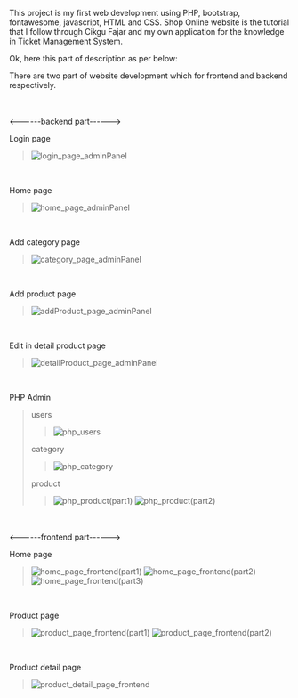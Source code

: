 This project is my first web development using PHP, bootstrap, fontawesome, javascript, HTML and CSS.
Shop Online website is the tutorial that I follow through Cikgu Fajar and my own application for the knowledge in Ticket Management System.

Ok, here this part of description as per below:

There are two part of website development which for frontend and backend respectively.

<br><br>
<------backend part------>

Login page
>![login_page_adminPanel](https://github.com/hazah27/shop-Online/assets/137282613/30aa7b8b-2b9c-4df4-971b-5e89aef63ae5)
<br>

Home page
>![home_page_adminPanel](https://github.com/hazah27/shop-Online/assets/137282613/43f9e276-3cd7-429a-97b3-0c797aa9b8bd) 
<br>

Add category page
>![category_page_adminPanel](https://github.com/hazah27/shop-Online/assets/137282613/b949815a-705c-4567-9c9d-950226cea7b4)
<br>

Add product page
>![addProduct_page_adminPanel](https://github.com/hazah27/shop-Online/assets/137282613/12055c49-1b77-4a9b-a271-4c6a8dd0d941)
<br>

Edit in detail product page
>![detailProduct_page_adminPanel](https://github.com/hazah27/shop-Online/assets/137282613/e2d281e2-b973-4710-a478-dbf28bfbbc66)
<br>

PHP Admin
>users
>>![php_users](https://github.com/hazah27/shop-Online/assets/137282613/8d1cc2ea-89e6-414c-b1d5-1ce08dc08159) 
>
>category
>>![php_category](https://github.com/hazah27/shop-Online/assets/137282613/148a02b8-5195-4700-b608-d8178eb80ef0) 
>
>product
>>![php_product(part1)](https://github.com/hazah27/shop-Online/assets/137282613/77a4c993-1d4f-4c9a-89cd-3d38e813f822)
>>![php_product(part2)](https://github.com/hazah27/shop-Online/assets/137282613/a767d1f8-08b3-4d9c-a399-4177d6c888d8)


<br><br>
<------frontend part------>

Home page
>![home_page_frontend(part1)](https://github.com/hazah27/shop-Online/assets/137282613/4d889886-9791-43cc-88cd-335d6b936f2d)
>![home_page_frontend(part2)](https://github.com/hazah27/shop-Online/assets/137282613/2b178f72-1d72-4a10-b74a-8e2e474bfc5b)
>![home_page_frontend(part3)](https://github.com/hazah27/shop-Online/assets/137282613/ca7c10dd-eb04-4bdc-8bec-f36973c1e3f8)
<br>

Product page
>![product_page_frontend(part1)](https://github.com/hazah27/shop-Online/assets/137282613/1b34d1b4-7cd3-44ce-8d86-86bb5f2415c3)
>![product_page_frontend(part2)](https://github.com/hazah27/shop-Online/assets/137282613/5aeb5ca9-467b-403d-a7b3-c8427bf269eb)
<br>

Product detail page
>![product_detail_page_frontend](https://github.com/hazah27/shop-Online/assets/137282613/f673243f-e788-44b2-9381-0bcae7200b13)
